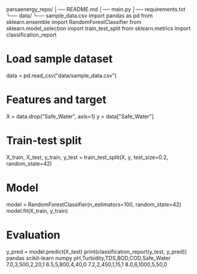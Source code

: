 parsaenergy_repo/
│── README.md
│── main.py
│── requirements.txt
└── data/
    └── sample_data.csv
import pandas as pd
from sklearn.ensemble import RandomForestClassifier
from sklearn.model_selection import train_test_split
from sklearn.metrics import classification_report

# Load sample dataset
data = pd.read_csv("data/sample_data.csv")

# Features and target
X = data.drop("Safe_Water", axis=1)
y = data["Safe_Water"]

# Train-test split
X_train, X_test, y_train, y_test = train_test_split(X, y, test_size=0.2, random_state=42)

# Model
model = RandomForestClassifier(n_estimators=100, random_state=42)
model.fit(X_train, y_train)

# Evaluation
y_pred = model.predict(X_test)
print(classification_report(y_test, y_pred))
pandas
scikit-learn
numpy
pH,Turbidity,TDS,BOD,COD,Safe_Water
7.0,3,500,2,20,1
6.5,5,800,4,40,0
7.2,2,450,1,15,1
8.0,6,1000,5,50,0

